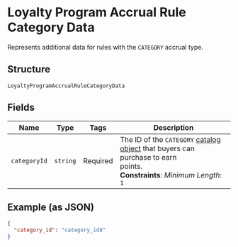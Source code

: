 
# Loyalty Program Accrual Rule Category Data

Represents additional data for rules with the `CATEGORY` accrual type.

## Structure

`LoyaltyProgramAccrualRuleCategoryData`

## Fields

| Name | Type | Tags | Description |
|  --- | --- | --- | --- |
| `categoryId` | `string` | Required | The ID of the `CATEGORY` [catalog object](/doc/models/catalog-object.md) that buyers can purchase to earn<br>points.<br>**Constraints**: *Minimum Length*: `1` |

## Example (as JSON)

```json
{
  "category_id": "category_id8"
}
```

